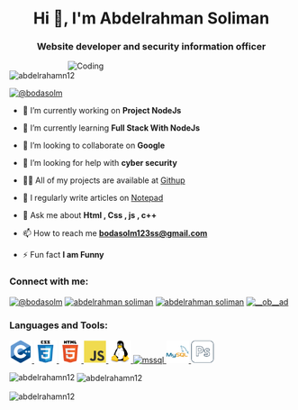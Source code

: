 <h1 align="center">Hi 👋, I'm Abdelrahman Soliman</h1>
<h3 align="center">Website developer and security information officer</h3>
<img src="https://www.geeksforgeeks.org/why-should-i-learn-coding/" align="right" alt="Coding" width="400" >

<p align="left"> <img src="https://komarev.com/ghpvc/?username=abdelrahamn12&label=Profile%20views&color=0e75b6&style=flat" alt="abdelrahamn12" /> </p>

<p align="left"> <a href="https://twitter.com/@bodasolm" target="blank"><img src="https://img.shields.io/twitter/follow/@bodasolm?logo=twitter&style=for-the-badge" alt="@bodasolm" /></a> </p>

- 🔭 I’m currently working on **Project NodeJs**

- 🌱 I’m currently learning **Full Stack With NodeJs**

- 👯 I’m looking to collaborate on **Google**

- 🤝 I’m looking for help with **cyber security**

- 👨‍💻 All of my projects are available at [Githup](Githup)

- 📝 I regularly write articles on [Notepad](Notepad)

- 💬 Ask me about **Html , Css , js , c++**

- 📫 How to reach me **bodasolm123ss@gmail.com**

- ⚡ Fun fact **I am Funny**

<h3 align="left">Connect with me:</h3>
<p align="left">
<a href="https://twitter.com/@bodasolm" target="blank"><img align="center" src="https://raw.githubusercontent.com/rahuldkjain/github-profile-readme-generator/master/src/images/icons/Social/twitter.svg" alt="@bodasolm" height="30" width="40" /></a>
<a href="https://linkedin.com/in/abdelrahman soliman" target="blank"><img align="center" src="https://raw.githubusercontent.com/rahuldkjain/github-profile-readme-generator/master/src/images/icons/Social/linked-in-alt.svg" alt="abdelrahman soliman" height="30" width="40" /></a>
<a href="https://fb.com/abdelrahman soliman" target="blank"><img align="center" src="https://raw.githubusercontent.com/rahuldkjain/github-profile-readme-generator/master/src/images/icons/Social/facebook.svg" alt="abdelrahman soliman" height="30" width="40" /></a>
<a href="https://instagram.com/__ob__ad" target="blank"><img align="center" src="https://raw.githubusercontent.com/rahuldkjain/github-profile-readme-generator/master/src/images/icons/Social/instagram.svg" alt="__ob__ad" height="30" width="40" /></a>
</p>

<h3 align="left">Languages and Tools:</h3>
<p align="left"> <a href="https://www.w3schools.com/cpp/" target="_blank" rel="noreferrer"> <img src="https://raw.githubusercontent.com/devicons/devicon/master/icons/cplusplus/cplusplus-original.svg" alt="cplusplus" width="40" height="40"/> </a> <a href="https://www.w3schools.com/css/" target="_blank" rel="noreferrer"> <img src="https://raw.githubusercontent.com/devicons/devicon/master/icons/css3/css3-original-wordmark.svg" alt="css3" width="40" height="40"/> </a> <a href="https://www.w3.org/html/" target="_blank" rel="noreferrer"> <img src="https://raw.githubusercontent.com/devicons/devicon/master/icons/html5/html5-original-wordmark.svg" alt="html5" width="40" height="40"/> </a> <a href="https://developer.mozilla.org/en-US/docs/Web/JavaScript" target="_blank" rel="noreferrer"> <img src="https://raw.githubusercontent.com/devicons/devicon/master/icons/javascript/javascript-original.svg" alt="javascript" width="40" height="40"/> </a> <a href="https://www.linux.org/" target="_blank" rel="noreferrer"> <img src="https://raw.githubusercontent.com/devicons/devicon/master/icons/linux/linux-original.svg" alt="linux" width="40" height="40"/> </a> <a href="https://www.microsoft.com/en-us/sql-server" target="_blank" rel="noreferrer"> <img src="https://www.svgrepo.com/show/303229/microsoft-sql-server-logo.svg" alt="mssql" width="40" height="40"/> </a> <a href="https://www.mysql.com/" target="_blank" rel="noreferrer"> <img src="https://raw.githubusercontent.com/devicons/devicon/master/icons/mysql/mysql-original-wordmark.svg" alt="mysql" width="40" height="40"/> </a> <a href="https://www.photoshop.com/en" target="_blank" rel="noreferrer"> <img src="https://raw.githubusercontent.com/devicons/devicon/master/icons/photoshop/photoshop-line.svg" alt="photoshop" width="40" height="40"/> </a> </p>

<p><img align="left" src="https://github-readme-stats.vercel.app/api/top-langs?username=abdelrahamn12&show_icons=true&locale=en&layout=compact" alt="abdelrahamn12" /></p>

<p>&nbsp;<img align="center" src="https://github-readme-stats.vercel.app/api?username=abdelrahamn12&show_icons=true&locale=en" alt="abdelrahamn12" /></p>

<p><img align="center" src="https://github-readme-streak-stats.herokuapp.com/?user=abdelrahamn12&" alt="abdelrahamn12" /></p>
